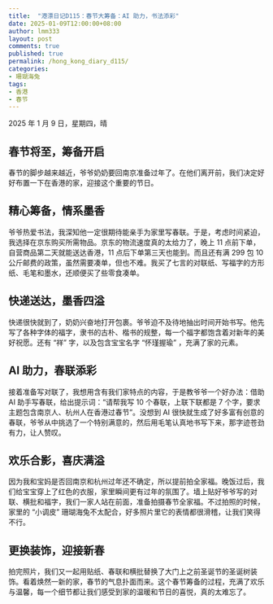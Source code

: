 ```yaml
---
title:  "港漂日记D115：春节大筹备：AI 助力，书法添彩"
date: 2025-01-09T12:00:00+08:00
author: lmm333
layout: post
comments: true
published: true
permalink: /hong_kong_diary_d115/
categories:
- 珊瑚海兔
tags:
- 香港
- 春节
---
```


2025 年 1 月 9 日，星期四，晴

## 春节将至，筹备开启

春节的脚步越来越近，爷爷奶奶要回南京准备过年了。在他们离开前，我们决定好好布置一下在香港的家，迎接这个重要的节日。

<!--more-->

## 精心筹备，情系墨香

爷爷热爱书法，我深知他一定很期待能亲手为家里写春联。于是，考虑时间紧迫，我选择在京东购买所需物品。京东的物流速度真的太给力了，晚上 11 点前下单，自营商品第二天就能送达香港，11 点后下单第三天也能到。而且还有满 299 包 10 公斤邮费的政策，虽然需要凑单，但也不难。我买了七言的对联纸、写福字的方形纸、毛笔和墨水，还顺便买了些零食凑单。

## 快递送达，墨香四溢

快递很快就到了，奶奶兴奋地打开包裹。爷爷迫不及待地抽出时间开始书写。他先写了各种字体的福字，隶书的古朴、楷书的规整，每一个福字都饱含着对新年的美好祝愿。还有 “祥” 字，以及包含宝宝名字 “怀瑾握瑜” ，充满了家的元素。

## AI 助力，春联添彩

接着准备写对联了，我想用含有我们家特点的内容，于是教爷爷一个好办法：借助 AI 助手写春联，给出提示词：“请帮我写 10 个春联，上联下联都是 7 个字，要求主题包含南京人、杭州人在香港过春节”。没想到 AI 很快就生成了好多富有创意的春联，爷爷从中挑选了一个特别满意的，然后用毛笔认真地书写下来，那字迹苍劲有力，让人赞叹。

## 欢乐合影，喜庆满溢

因为我和宝妈是否回南京和杭州过年还不确定，所以提前拍全家福。晚饭过后，我们给宝宝穿上了红色的衣服，家里瞬间更有过年的氛围了。墙上贴好爷爷写的对联、横批和福字，我们一家人站在前面，准备拍摄春节全家福。不过拍照的时候，家里的 “小调皮” 珊瑚海兔不太配合，好多照片里它的表情都很滑稽，让我们笑得不行。

## 更换装饰，迎接新春

拍完照片，我们又一起用贴纸、春联和横批替换了大门上之前圣诞节的圣诞树装饰。看着焕然一新的家，春节的气息扑面而来。这个春节筹备的过程，充满了欢乐与温馨，每一个细节都让我们感受到家的温暖和节日的喜悦，真的太难忘了。
